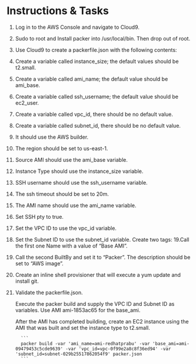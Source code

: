 
# Instructions & Tasks
  1.  Log in to the AWS Console and navigate to Cloud9.

  2.  Sudo to root and Install packer into /usr/local/bin. Then drop out of root.

  3.  Use Cloud9 to create a packerfile.json with the following contents:

  4.  Create a variable called instance_size; the default values should be t2.small.
  5.  Create a variable called ami_name; the default value should be ami_base.
  6.  Create a variable called ssh_username; the default value should be ec2_user.
  7.  Create a variable called vpc_id, there should be no default value.
  8.  Create a variable called subnet_id, there should be no default value.
  9.  It should use the AWS builder.
  10. The region should be set to us-east-1.
  11. Source AMI should use the ami_base variable.
  12. Instance Type should use the instance_size variable.
  13. SSH username should use the ssh_username variable.
  14. The ssh timeout should be set to 20m.
  15. The AMI name should use the ami_name variable.
  16. Set SSH pty to true.
  17. Set the VPC ID to use the vpc_id variable.
  18. Set the Subnet ID to use the subnet_id variable.
      Create two tags:
  19.Call the first one Name with a value of “Base AMI”.
  20. Call the second BuiltBy and set it to “Packer”.
      The description should be set to “AWS image”.
  21. Create an inline shell provisioner that will execute a yum update and install git.
  22. Validate the packerfile.json.

        Execute the packer build and supply the VPC ID and Subnet ID as variables. Use AMI ami-1853ac65 for the base_ami.

        After the AMI has completed building, create an EC2 instance using the AMI that was built and set the instance type to t2.small.
      
            ```
            packer build -var 'ami_name=ami-redhatprabu' -var 'base_ami=ami-09479453c5cde9639' -var 'vpc_id=vpc-0f99e2a8c8f36ed94' -var 'subnet_id=subnet-029b25517862054f9' packer.json
            ```
